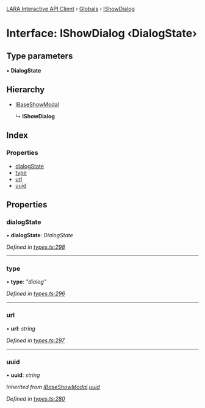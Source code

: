 [LARA Interactive API Client](../README.md) › [Globals](../globals.md) › [IShowDialog](ishowdialog.md)

# Interface: IShowDialog ‹**DialogState**›

## Type parameters

▪ **DialogState**

## Hierarchy

* [IBaseShowModal](ibaseshowmodal.md)

  ↳ **IShowDialog**

## Index

### Properties

* [dialogState](ishowdialog.md#dialogstate)
* [type](ishowdialog.md#type)
* [url](ishowdialog.md#url)
* [uuid](ishowdialog.md#uuid)

## Properties

###  dialogState

• **dialogState**: *DialogState*

*Defined in [types.ts:298](../../../lara-typescript/src/interactive-api-client/types.ts#L298)*

___

###  type

• **type**: *"dialog"*

*Defined in [types.ts:296](../../../lara-typescript/src/interactive-api-client/types.ts#L296)*

___

###  url

• **url**: *string*

*Defined in [types.ts:297](../../../lara-typescript/src/interactive-api-client/types.ts#L297)*

___

###  uuid

• **uuid**: *string*

*Inherited from [IBaseShowModal](ibaseshowmodal.md).[uuid](ibaseshowmodal.md#uuid)*

*Defined in [types.ts:280](../../../lara-typescript/src/interactive-api-client/types.ts#L280)*
